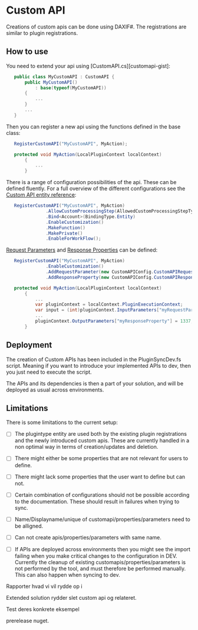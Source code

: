 # Custom API

Creations of custom apis can be done using DAXIF#. The registrations are similar to plugin registrations. 
## How to use 
You need to extend your api using [CustomAPI.cs][customapi-gist]: 
 ```csharp
    public class MyCustomAPI : CustomAPI {
        public MyCustomAPI()
            : base(typeof(MyCustomAPI))
        {
            ...
        }
        ...
    }
```

Then you can register a new api using the functions defined in the base class: 
 ```csharp
    RegisterCustomAPI("MyCustomAPI", MyAction);

    protected void MyAction(LocalPluginContext localContext)
        {
            ...
        }
```

There is a range of configuration possibilities of the api. These can be defined fluently. For a full overview of the different configurations see the <a href="https://docs.microsoft.com/en-us/powerapps/developer/data-platform/reference/entities/customapi" title="Custom API entity reference">Custom API entity reference</a>: 

 ```csharp
    RegisterCustomAPI("MyCustomAPI", MyAction)
                .AllowCustomProcessingStep(AllowedCustomProcessingStepType.AsyncOnly)
                .Bind<Account>(BindingType.Entity)
                .EnableCustomization()
                .MakeFunction()
                .MakePrivate()
                .EnableForWorkFlow();
```

<a href="https://docs.microsoft.com/en-us/powerapps/developer/data-platform/reference/entities/customapirequestparameter" title="Request Parameters">Request Parameters</a> and <a href="https://docs.microsoft.com/en-us/powerapps/developer/data-platform/reference/entities/customapiresponseproperty" title="Request Parameters">Response Properties</a> can be defined: 

 ```csharp
    RegisterCustomAPI("MyCustomAPI", MyAction)
                .EnableCustomization()
                .AddRequestParameter(new CustomAPIConfig.CustomAPIRequestParameter("myRequestParameter", RequestParameterType.Integer))
                .AddResponseProperty(new CustomAPIConfig.CustomAPIResponseProperty("myResponseProperty", RequestParameterType.Integer));

    protected void MyAction(LocalPluginContext localContext)
        {
            ...
            var pluginContext = localContext.PluginExecutionContext;
            var input = (int)pluginContext.InputParameters["myRequestParameter"];
            ...
            pluginContext.OutputParameters["myResponseProperty"] = 1337;
        }
```

## Deployment
The creation of Custom APIs has been included in the PluginSyncDev.fs script. Meaning if you want to introduce your implemented APIs to dev, then you just need to execute the script. 

The APIs and its dependencies is then a part of your solution, and will be deployed as usual across environments. 

## Limitations
There is some limitations to the current setup: 
- [ ] The plugintype entity are used both by the existing plugin registrations and the newly introduced custom apis. These are currently handled in a non optimal way in terms of creation/updates and deletion. 
- [ ] There might either be some properties that are not relevant for users to define. 
- [ ] There might lack some properties that the user want to define but can not. 
- [ ] Certain combination of configurations should not be possible according to the documentation. These should result in failures when trying to sync. 
- [ ] Name/Displayname/unique of customapi/properties/parameters need to be alligned. 
- [ ] Can not create apis/properties/parameters with same name.
- [ ] If APIs are deployed across environments then you might see the import failing when you make critical changes to the configuration in DEV. Currently the cleanup of existing customapis/properties/parameters is not performed by the tool, and must therefore be performed manually. This can also happen when syncing to dev.  


Rapporter hvad vi vil rydde op i

Extended solution rydder slet custom api og relateret.  

Test deres konkrete eksempel

prerelease nuget. 